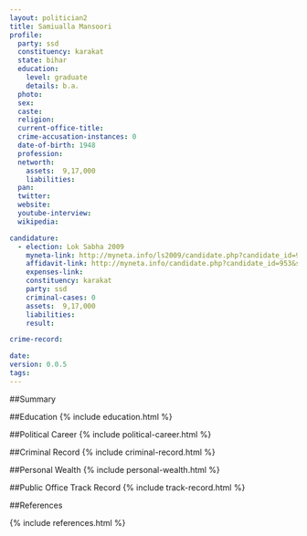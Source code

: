 ```yaml
---
layout: politician2
title: Samiualla Mansoori
profile: 
  party: ssd
  constituency: karakat
  state: bihar
  education: 
    level: graduate
    details: b.a.
  photo: 
  sex: 
  caste: 
  religion: 
  current-office-title: 
  crime-accusation-instances: 0
  date-of-birth: 1948
  profession: 
  networth: 
    assets:  9,17,000
    liabilities: 
  pan: 
  twitter: 
  website: 
  youtube-interview: 
  wikipedia: 

candidature: 
  - election: Lok Sabha 2009
    myneta-link: http://myneta.info/ls2009/candidate.php?candidate_id=953
    affidavit-link: http://myneta.info/candidate.php?candidate_id=953&scan=original
    expenses-link: 
    constituency: karakat 
    party: ssd
    criminal-cases: 0
    assets:  9,17,000
    liabilities: 
    result:  

crime-record: 

date: 
version: 0.0.5
tags: 
---
```

##Summary


##Education
{% include education.html %}


##Political Career
{% include political-career.html %}


##Criminal Record
{% include criminal-record.html %}


##Personal Wealth
{% include personal-wealth.html %}


##Public Office Track Record
{% include track-record.html %}


##References


{% include references.html %}